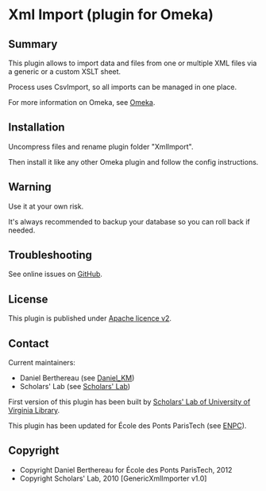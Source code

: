 
Xml Import (plugin for Omeka)
============================


Summary
-------

This plugin allows to import data and files from one or multiple XML files via
a generic or a custom XSLT sheet.

Process uses CsvImport, so all imports can be managed in one place.

For more information on Omeka, see [Omeka][1].


Installation
------------

Uncompress files and rename plugin folder "XmlImport".

Then install it like any other Omeka plugin and follow the config instructions.


Warning
-------

Use it at your own risk.

It's always recommended to backup your database so you can roll back if needed.


Troubleshooting
---------------

See online issues on [GitHub][2].


License
-------

This plugin is published under [Apache licence v2][3].


Contact
-------

Current maintainers:

* Daniel Berthereau (see [Daniel_KM][4])
* Scholars' Lab (see [Scholars' Lab][5])

First version of this plugin has been built by [Scholars' Lab of University of Virginia Library][6].

This plugin has been updated for École des Ponts ParisTech (see [ENPC][7]).


Copyright
---------

* Copyright Daniel Berthereau for École des Ponts ParisTech, 2012
* Copyright Scholars' Lab, 2010 [GenericXmlImporter v1.0]


[1]: http://www.omeka.org "Omeka.org"
[2]: https://github.com/Daniel-KM/XmlImport/Issues "GitHub XmlImport"
[3]: https://www.apache.org/licenses/LICENSE-2.0.html "Apache licence v2"
[4]: http://github.com/Daniel-KM "Daniel_KM"
[5]: https://github.com/scholarslab "Scholars' Lab"
[6]: http://www.scholarslab.org/research/omeka-plugins/ "Scholars' Lab of University of Virginia Library"
[7]: http://bibliotheque.enpc.fr "École des Ponts ParisTech"
